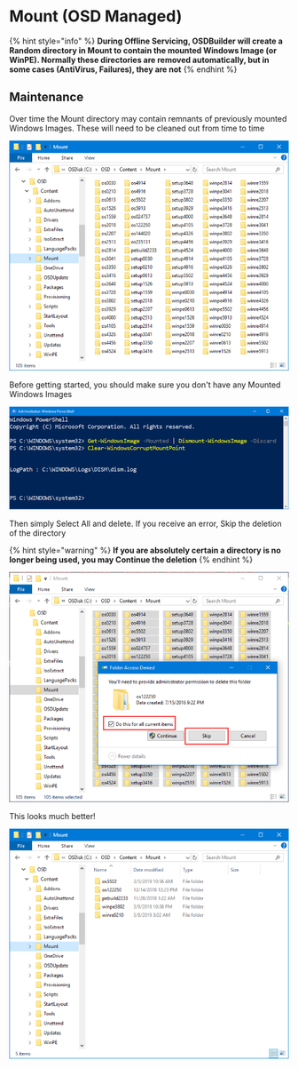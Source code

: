 # Mount \(OSD Managed\)

{% hint style="info" %}
**During Offline Servicing, OSDBuilder will create a Random directory in Mount to contain the mounted Windows Image \(or WinPE\).  Normally these directories are removed automatically, but in some cases \(AntiVirus, Failures\), they are not**
{% endhint %}

## Maintenance

Over time the Mount directory may contain remnants of previously mounted Windows Images.  These will need to be cleaned out from time to time

![](../../../.gitbook/assets/image%20%2857%29.png)

Before getting started, you should make sure you don't have any Mounted Windows Images

![](../../../.gitbook/assets/image%20%2891%29.png)

Then simply Select All and delete.  If you receive an error, Skip the deletion of the directory

{% hint style="warning" %}
**If you are absolutely certain a directory is no longer being used, you may Continue the deletion**
{% endhint %}

![](../../../.gitbook/assets/image%20%2887%29.png)

This looks much better!

![](../../../.gitbook/assets/image%20%28115%29.png)

